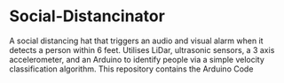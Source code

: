 # Social-Distancinator
A social distancing hat that triggers an audio and visual alarm when it detects a person within 6 feet. Utilises LiDar, ultrasonic sensors, a 3 axis accelerometer, and an Arduino to identify people via a simple velocity classification algorithm. 
This repository contains the Arduino Code
